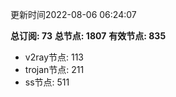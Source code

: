 更新时间2022-08-06 06:24:07

**总订阅: 73**
**总节点: 1807**
**有效节点: 835**
- v2ray节点: 113
- trojan节点: 211
- ss节点: 511
